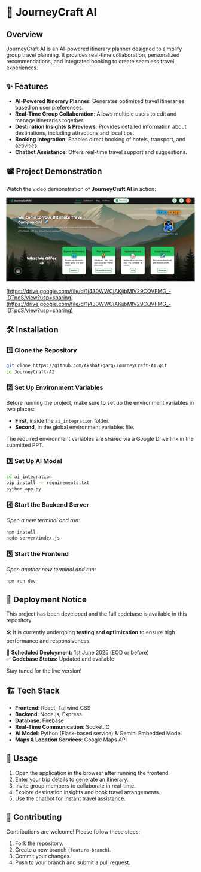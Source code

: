 # 🚀 JourneyCraft AI

## Overview
JourneyCraft AI is an AI-powered itinerary planner designed to simplify group travel planning. It provides real-time collaboration, personalized recommendations, and integrated booking to create seamless travel experiences.

## ✨ Features
- **AI-Powered Itinerary Planner**: Generates optimized travel itineraries based on user preferences.
- **Real-Time Group Collaboration**: Allows multiple users to edit and manage itineraries together.
- **Destination Insights & Previews**: Provides detailed information about destinations, including attractions and local tips.
- **Booking Integration**: Enables direct booking of hotels, transport, and activities.
- **Chatbot Assistance**: Offers real-time travel support and suggestions.

## 📽️ Project Demonstration

Watch the video demonstration of **JourneyCraft AI** in action:  

[![Watch the Video](https://github.com/Akshat7garg/JourneyCraft-AI/blob/main/public/Landing_page.png)](https://drive.google.com/file/d/1j430WWCjAKjjbMlV29CQVFMG_-lDTpdS/view?usp=sharing)

[https://drive.google.com/file/d/1j430WWCjAKjjbMlV29CQVFMG_-lDTpdS/view?usp=sharing](https://drive.google.com/file/d/1j430WWCjAKjjbMlV29CQVFMG_-lDTpdS/view?usp=sharing)

## 🛠 Installation

### 1️⃣ Clone the Repository
```sh
git clone https://github.com/Akshat7garg/JourneyCraft-AI.git
cd JourneyCraft-AI
```

### 2️⃣ Set Up Environment Variables
Before running the project, make sure to set up the environment variables in two places:

- **First**, inside the `ai_integration` folder.
- **Second**, in the global environment variables file.

The required environment variables are shared via a Google Drive link in the submitted PPT.

### 3️⃣ Set Up AI Model
```sh
cd ai_integration
pip install -r requirements.txt
python app.py
```

### 4️⃣ Start the Backend Server
_Open a new terminal and run:_
```sh
npm install
node server/index.js
```

### 5️⃣ Start the Frontend
_Open another new terminal and run:_
```sh
npm run dev
```

## 🚧 Deployment Notice

This project has been developed and the full codebase is available in this repository.

🛠️ It is currently undergoing **testing and optimization** to ensure high performance and responsiveness.

📅 **Scheduled Deployment:** 1st June 2025 (EOD or before)  
✅ **Codebase Status:** Updated and available

Stay tuned for the live version!


## 🏗 Tech Stack
- **Frontend**: React, Tailwind CSS
- **Backend**: Node.js, Express
- **Database**: Firebase
- **Real-Time Communication**: Socket.IO
- **AI Model**: Python (Flask-based service) & Gemini Embedded Model
- **Maps & Location Services**: Google Maps API

## 🚀 Usage
1. Open the application in the browser after running the frontend.
2. Enter your trip details to generate an itinerary.
3. Invite group members to collaborate in real-time.
4. Explore destination insights and book travel arrangements.
5. Use the chatbot for instant travel assistance.

## 🤝 Contributing
Contributions are welcome! Please follow these steps:
1. Fork the repository.
2. Create a new branch (`feature-branch`).
3. Commit your changes.
4. Push to your branch and submit a pull request.
